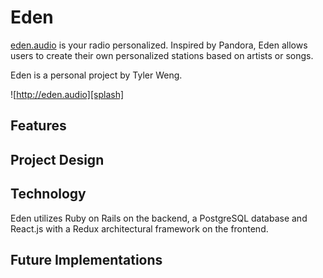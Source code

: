 # Eden
[eden.audio][eden] is your radio personalized. Inspired by Pandora,
Eden allows users to create their own personalized stations based on
artists or songs.

Eden is a personal project by Tyler Weng.

![http://eden.audio][splash]
## Features

## Project Design

## Technology
Eden utilizes Ruby on Rails on the backend, a PostgreSQL database and
React.js with a Redux architectural framework on the frontend.

## Future Implementations

[eden]: http://eden.audio

[splash]: https://s3-us-west-1.amazonaws.com/eden-audio/application_images/Splash.png
